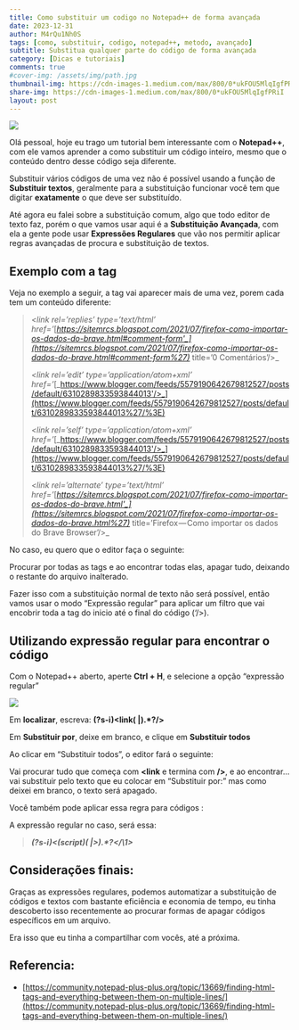 ```yaml
---
title: Como substituir um codigo no Notepad++ de forma avançada
date: 2023-12-31
author: M4rQu1Nh0S
tags: [como, substituir, codigo, notepad++, metodo, avançado]
subtitle: Substitua qualquer parte do código de forma avançada
category: [Dicas e tutoriais]
comments: true
#cover-img: /assets/img/path.jpg
thumbnail-img: https://cdn-images-1.medium.com/max/800/0*ukFOU5MlqIgfPRiI
share-img: https://cdn-images-1.medium.com/max/800/0*ukFOU5MlqIgfPRiI
layout: post
---
```


![](https://cdn-images-1.medium.com/max/800/0*ukFOU5MlqIgfPRiI)

Olá pessoal, hoje eu trago um tutorial bem interessante com o **Notepad++**, com ele vamos aprender a como substituir um código inteiro, mesmo que o conteúdo dentro desse código seja diferente.

Substituir vários códigos de uma vez não é possível usando a função de **Substituir textos**, geralmente para a substituição funcionar você tem que digitar **exatamente** o que deve ser substituído.

Até agora eu falei sobre a substituição comum, algo que todo editor de texto faz, porém o que vamos usar aqui é a **Substituição Avançada**, com ela a gente pode usar **Expressões Regulares** que vão nos permitir aplicar regras avançadas de procura e substituição de textos.

## Exemplo com a tag
Veja no exemplo a seguir, a tag vai aparecer mais de uma vez, porem cada tem um conteúdo diferente:

> _<link rel=’replies’
> type=’text/html’
> href=’_[_https://sitemrcs.blogspot.com/2021/07/firefox-como-importar-os-dados-do-brave.html#comment-form'_](https://sitemrcs.blogspot.com/2021/07/firefox-como-importar-os-dados-do-brave.html#comment-form%27)_
> title=’0 Comentários’/>_
>
> _<link rel=’edit’
> type=’application/atom+xml’
> href=’_[_https://www.blogger.com/feeds/5579190642679812527/posts/default/6310289833593844013'/>_](https://www.blogger.com/feeds/5579190642679812527/posts/default/6310289833593844013%27/%3E)
>
> _<link rel=’self’
> type=’application/atom+xml’
> href=’_[_https://www.blogger.com/feeds/5579190642679812527/posts/default/6310289833593844013'/>_](https://www.blogger.com/feeds/5579190642679812527/posts/default/6310289833593844013%27/%3E)
>
> _<link rel=’alternate’
> type=’text/html’
> href=’_[_https://sitemrcs.blogspot.com/2021/07/firefox-como-importar-os-dados-do-brave.html'_](https://sitemrcs.blogspot.com/2021/07/firefox-como-importar-os-dados-do-brave.html%27)_
> title=’Firefox — Como importar os dados do Brave
> Browser’/>_

No caso, eu quero que o editor faça o seguinte:

Procurar por todas as tags <link> e ao encontrar todas elas, apagar tudo, deixando o restante do arquivo inalterado.

Fazer isso com a substituição normal de texto não será possível, então vamos usar o modo “Expressão regular” para aplicar um filtro que vai encobrir toda a tag <link> do inicio até o final do código (‘/>).

## Utilizando expressão regular para encontrar o código

Com o Notepad++ aberto, aperte **Ctrl + H**, e selecione a opção “expressão regular”

![](https://cdn-images-1.medium.com/max/800/1*ih4zZBVPzIazeJYGyvxYrw.jpeg)

Em **localizar**, escreva: **(?s-i)<link( |).*?/>**

Em **Substituir por**, deixe em branco, e clique em **Substituir todos**

Ao clicar em “Substituir todos”, o editor fará o seguinte:

Vai procurar tudo que começa com **<link** e termina com **/>**, e ao encontrar… vai substituir pelo texto que eu colocar em “Substituir por:” mas como deixei em branco, o texto será apagado.

Você também pode aplicar essa regra para códigos <script> que terminam com </script>:

> _<script type=’text/javascript’>_

> _BLOG_CMT_createIframe(‘<data:post.appRpcRelayPath/>’);_

> _</script>_

A expressão regular no caso, será essa:

> **_(?s-i)<(script)( |>).*?</\1>_**

## Considerações finais:
Graças as expressões regulares, podemos automatizar a substituição de códigos e textos com bastante eficiência e economia de tempo, eu tinha descoberto isso recentemente ao procurar formas de apagar códigos específicos em um arquivo.

Era isso que eu tinha a compartilhar com vocês, até a próxima.

## Referencia:
-  [https://community.notepad-plus-plus.org/topic/13669/finding-html-tags-and-everything-between-them-on-multiple-lines/](https://community.notepad-plus-plus.org/topic/13669/finding-html-tags-and-everything-between-them-on-multiple-lines/)

